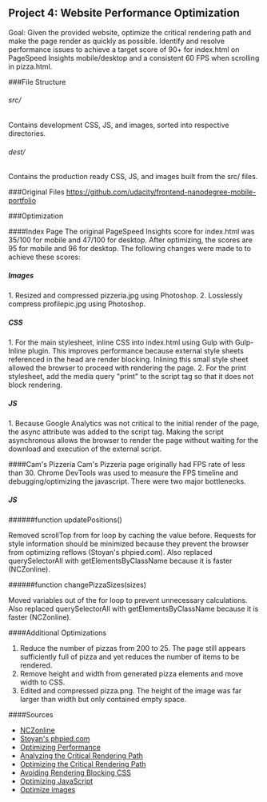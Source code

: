 ## Project 4: Website Performance Optimization 

Goal:  Given the provided website, optimize the critical rendering path and make the page render as quickly as possible. Identify and resolve performance issues to achieve a target score of 90+ for index.html on PageSpeed Insights mobile/desktop and a consistent 60 FPS when scrolling in pizza.html. 

###File Structure
<h6>src/</h6>
Contains development CSS, JS, and images, sorted into respective directories.
<h6>dest/</h6>
Contains the production ready CSS, JS, and images built from the src/ files.

###Original Files
https://github.com/udacity/frontend-nanodegree-mobile-portfolio

###Optimization

####Index Page
The original PageSpeed Insights score for index.html was 35/100 for mobile and 47/100 for desktop. After optimizing, the scores are 95 for mobile and 96 for desktop. The following changes were made to to achieve these scores:

<h5>Images</h5>
1. Resized and compressed pizzeria.jpg using Photoshop.
2. Losslessly compress profilepic.jpg using Photoshop.

<h5>CSS</h5>
1. For the main stylesheet, inline CSS into index.html using Gulp with Gulp-Inline plugin. This improves performance because external style sheets referenced in the head are render blocking. Inlining this small style sheet allowed the browser to proceed with rendering the page.
2. For the print stylesheet, add the media query "print" to the script tag so that it does not block rendering.

<h5>JS</h5>
1. Because Google Analytics was not critical to the initial render of the page, the async attribute was added to the script tag. Making the script asynchronous allows the browser to render the page without waiting for the download and execution of the external script.

####Cam's Pizzeria
Cam's Pizzeria page originally had FPS rate of less than 30. Chrome DevTools was used to measure the FPS timeline and debugging/optimizing the javascript. There were two major bottlenecks.
<h5>JS</h5>
######function updatePositions()

Removed scrollTop from for loop by caching the value before. Requests for style information should be minimized because they prevent the browser from optimizing reflows (Stoyan's phpied.com).
Also replaced querySelectorAll with getElementsByClassName because it is faster (NCZonline).

######function changePizzaSizes(sizes)
 
Moved variables out of the for loop to prevent unnecessary calculations. Also replaced querySelectorAll with getElementsByClassName because it is faster (NCZonline).

####Additional Optimizations
1. Reduce the number of pizzas from 200 to 25. The page still appears sufficiently full of pizza and yet reduces the number of items to be rendered.
2. Remove height and width from generated pizza elements and move width to CSS.
3. Edited and compressed pizza.png. The height of the image was far larger than width but only contained empty space.

####Sources

* [NCZonline](https://www.nczonline.net/blog/2010/09/28/why-is-getelementsbytagname-faster-that-queryselectorall/)
* [Stoyan's phpied.com](http://www.phpied.com/rendering-repaint-reflowrelayout-restyle/)
* [Optimizing Performance](https://developers.google.com/web/fundamentals/performance/ "web performance")
* [Analyzing the Critical Rendering Path](https://developers.google.com/web/fundamentals/performance/critical-rendering-path/analyzing-crp.html "analyzing crp")
* [Optimizing the Critical Rendering Path](https://developers.google.com/web/fundamentals/performance/critical-rendering-path/optimizing-critical-rendering-path.html "optimize the crp!")
* [Avoiding Rendering Blocking CSS](https://developers.google.com/web/fundamentals/performance/critical-rendering-path/render-blocking-css.html "render blocking css")
* [Optimizing JavaScript](https://developers.google.com/web/fundamentals/performance/critical-rendering-path/adding-interactivity-with-javascript.html "javascript")
* <a href="https://developers.google.com/web/fundamentals/performance/optimizing-content-efficiency/image-optimization.html">Optimize images</a>



